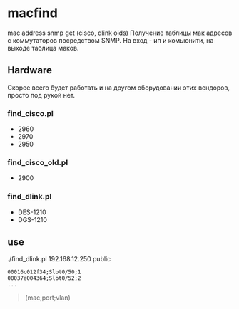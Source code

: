 # macfind
mac address snmp get (cisco, dlink oids)
Получение таблицы мак адресов с коммутаторов посредством SNMP. На вход - ип и комьюнити, на выходе таблица маков.

## Hardware
Скорее всего будет работать и на другом оборудовании этих вендоров, просто под рукой нет.
### find_cisco.pl
- 2960
- 2970
- 2950
### find_cisco_old.pl
- 2900
### find_dlink.pl
- DES-1210
- DGS-1210

## use

./find_dlink.pl 192.168.12.250 public  
```
00016c012f34;Slot0/50;1  
00037e004364;Slot0/52;2
...
```
> (mac;port;vlan)
